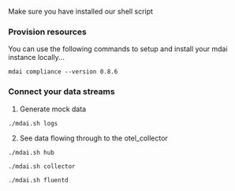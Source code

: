 Make sure you have installed our shell script [](http://localhost:1313/docs/1_installation/#use-mdaish-script-for-installation)

### Provision resources

You can use the following commands to setup and install your mdai instance locally...

```
mdai compliance --version 0.8.6
```

### Connect your data streams

1. Generate mock data

```
./mdai.sh logs
```

2. See data flowing through to the otel_collector

```
./mdai.sh hub
```

```
./mdai.sh collector
```

```
./mdai.sh fluentd
```